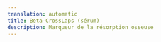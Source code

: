 ```yaml
---
translation: automatic
title: Beta-CrossLaps (sérum)
description: Marqueur de la résorption osseuse
---
```

